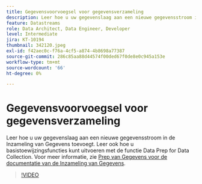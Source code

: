 ```yaml
---
title: Gegevensvoorvoegsel voor gegevensverzameling
description: Leer hoe u uw gegevenslaag aan een nieuwe gegevensstroom in de Inzameling van Gegevens toevoegt.
feature: Datastreams
role: Data Architect, Data Engineer, Developer
level: Intermediate
jira: KT-10194
thumbnail: 342120.jpeg
exl-id: f42aec0c-f76a-4cf5-a874-4b8698a77387
source-git-commit: 286c85aa88d44574f00ded67f0de8e0c945a153e
workflow-type: tm+mt
source-wordcount: '66'
ht-degree: 0%

---
```


# Gegevensvoorvoegsel voor gegevensverzameling

Leer hoe u uw gegevenslaag aan een nieuwe gegevensstroom in de Inzameling van Gegevens toevoegt. Leer ook hoe u basistoewijzingsfuncties kunt uitvoeren met de functie Data Prep for Data Collection. Voor meer informatie, zie [&#x200B; Prep van Gegevens voor de documentatie van de Inzameling van Gegevens &#x200B;](https://experienceleague.adobe.com/docs/experience-platform/edge/fundamentals/datastreams.html?lang=nl-NL#data-prep).

>[!VIDEO](https://video.tv.adobe.com/v/342120/?learn=on&enablevpops)
